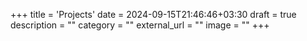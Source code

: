 +++
title = 'Projects'
date = 2024-09-15T21:46:46+03:30
draft = true
description = ""
category = ""
external_url = ""
image = ""
+++
